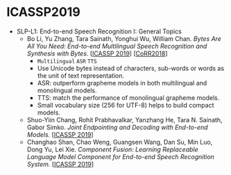 # ICASSP2019

- SLP-L1: End-to-end Speech Recognition I: General Topics
  - Bo Li, Yu Zhang, Tara Sainath, Yonghui Wu, William Chan. *Bytes Are All You Need: End-to-end Multilingual Speech Recognition and Synthesis with Bytes.* [[ICASSP 2019](https://ieeexplore.ieee.org/document/8682674)] [[CoRR2018](https://arxiv.org/abs/1811.09021)]
    - `Multilingual` `ASR` `TTS`
    - Use Unicode bytes instead of characters, sub-words or words as the unit of text representation.
    - ASR: outperform grapheme models in both multilingual and monolingual models.
    - TTS: match the performance of monolingual grapheme models.
    - Small vocabulary size (256 for UTF-8) helps to build compact models.
  - Shuo-Yiin Chang, Rohit Prabhavalkar, Yanzhang He, Tara N. Sainath, Gabor Simko. *Joint Endpointing and Decoding with End-to-end Models.* [[ICASSP 2019](https://ieeexplore.ieee.org/document/8683109)]
  - Changhao Shan, Chao Weng, Guangsen Wang, Dan Su, Min Luo, Dong Yu, Lei Xie. *Component Fusion: Learning Replaceable Language Model Component for End-to-end Speech Recognition System.* [[ICASSP 2019](https://ieeexplore.ieee.org/document/8682490)]

